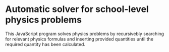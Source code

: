 # Automatic solver for school-level physics problems

This JavaScript program solves physics problems by recursivebly searching for relevant physics formulas and inserting provided quantities until the required quantity has been calculated.
